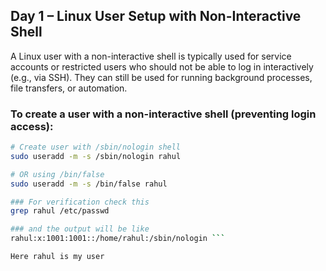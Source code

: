 ## Day 1 – Linux User Setup with Non-Interactive Shell

A Linux user with a non-interactive shell is typically used for service accounts or restricted users who should not be able to log in interactively (e.g., via SSH). 
They can still be used for running background processes, file transfers, or automation.

### To create a user with a non-interactive shell (preventing login access):

```bash
# Create user with /sbin/nologin shell
sudo useradd -m -s /sbin/nologin rahul

# OR using /bin/false
sudo useradd -m -s /bin/false rahul

### For verification check this 
grep rahul /etc/passwd

### and the output will be like
rahul:x:1001:1001::/home/rahul:/sbin/nologin ```

Here rahul is my user


